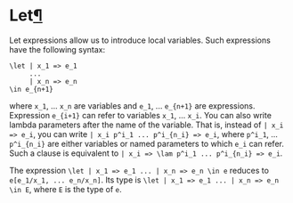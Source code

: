 <h1 id="let">Let<a class="headerlink" href="#let" title="Permanent link">&para;</a></h1>

Let expressions allow us to introduce local variables.
Such expressions have the following syntax:

```arend
\let | x_1 => e_1
     ...
     | x_n => e_n
\in e_{n+1}
```

where `x_1`, ... `x_n` are variables and `e_1`, ... `e_{n+1}` are expressions.
Expression `e_{i+1}` can refer to variables `x_1`, ... `x_i`.
You can also write lambda parameters after the name of the variable.
That is, instead of `| x_i => e_i`, you can write `| x_i p^i_1 ... p^i_{n_i} => e_i`, where `p^i_1`, ... `p^i_{n_i}` are either variables or named parameters to which `e_i` can refer.
Such a clause is equivalent to `| x_i => \lam p^i_1 ... p^i_{n_i} => e_i`.

The expression `\let | x_1 => e_1 ... | x_n => e_n \in e` reduces to `e[e_1/x_1, ... e_n/x_n]`.
Its type is `\let | x_1 => e_1 ... | x_n => e_n \in E`, where `E` is the type of `e`.
